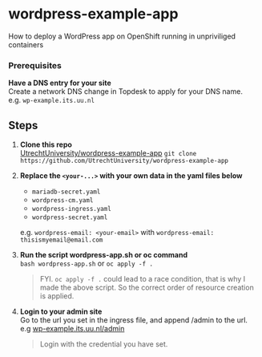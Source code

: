 # wordpress-example-app
How to deploy a WordPress app on OpenShift running in unpriviliged containers

### Prerequisites

**Have a DNS entry for your site**  
  Create a network DNS change in Topdesk to apply for your DNS name.  
  e.g. `wp-example.its.uu.nl`

## Steps

1. **Clone this repo**  
<a href="https://github.com/UtrechtUniversity/wordpress-example-app" target="_blank">UtrechtUniversity/wordpress-example-app</a>
`git clone https://github.com/UtrechtUniversity/wordpress-example-app`  

2. **Replace the `<your-...>` with your own data in the yaml files below**  

     * `mariadb-secret.yaml`
     * `wordpress-cm.yaml`
     * `wordpress-ingress.yaml`
     * `wordpress-secret.yaml`  
  
     e.g. `wordpress-email: <your-email>` with `wordpress-email: thisismyemail@email.com`

3. **Run the script wordpress-app.sh or oc command**  
   `bash wordpress-app.sh` or `oc apply -f .`  
   > FYI. `oc apply -f .` could lead to a race condition, that is why I made the above script. So the correct order of resource creation is applied.  

4. **Login to your admin site**  
   Go to the url you set in the ingress file, and append /admin to the url.  
   e.g <a href="https://wp-example.its.uu.nl/admin" target="_blank">wp-example.its.uu.nl/admin</a>
   > Login with the credential you have set.
